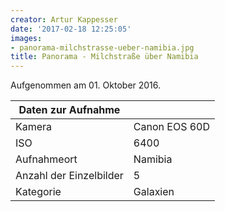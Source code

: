 ```yaml
---
creator: Artur Kappesser
date: '2017-02-18 12:25:05'
images:
- panorama-milchstrasse-ueber-namibia.jpg
title: Panorama - Milchstraße über Namibia
---
```

Aufgenommen am 01. Oktober 2016.

| Daten zur Aufnahme | |
| - | - |
| Kamera | Canon EOS 60D |
| ISO | 6400 |
| Aufnahmeort | Namibia |
| Anzahl der Einzelbilder | 5 |
| Kategorie | Galaxien |
